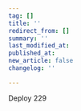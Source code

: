```yaml
---
tag: []
title: ''
redirect_from: []
summary: ''
last_modified_at: 
published_at: 
new_article: false
changelog: ''

---
```

Deploy 229